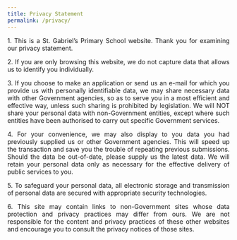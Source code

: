 ```yaml
---
title: Privacy Statement
permalink: /privacy/
---
```

<p align="justify">1. This is a St. Gabriel’s Primary School website. Thank you for examining our privacy statement. 
</p>

<p align="justify">
2. If you are only browsing this website, we do not capture data that allows us to identify you individually. 
</p>

<p align="justify">
3. If you choose to make an application or send us an e-mail for which you provide us with personally identifiable data, we may share necessary data with other Government agencies, so as to serve you in a most efficient and effective way, unless such sharing is prohibited by legislation. We will NOT share your personal data with non-Government entities, except where such entities have been authorised to carry out specific Government services. </p>

<p align="justify">
4. For your convenience, we may also display to you data you had previously supplied us or other Government agencies. This will speed up the transaction and save you the trouble of repeating previous submissions. Should the data be out-of-date, please supply us the latest data. We will retain your personal data only as necessary for the effective delivery of public services to you.</p>

<p align="justify">
5. To safeguard your personal data, all electronic storage and transmission of personal data are secured with appropriate security technologies. </p>
	
<p align="justify">
6. This site may contain links to non-Government sites whose data protection and privacy practices may differ from ours. We are not responsible for the content and privacy practices of these other websites and encourage you to consult the privacy notices of those sites.</p>